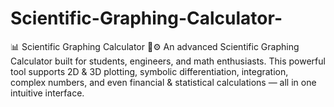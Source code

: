 # Scientific-Graphing-Calculator-
📊 Scientific Graphing Calculator 🔬⚙️ An advanced Scientific Graphing Calculator built for students, engineers, and math enthusiasts. This powerful tool supports 2D &amp; 3D plotting, symbolic differentiation, integration, complex numbers, and even financial &amp; statistical calculations — all in one intuitive interface.
